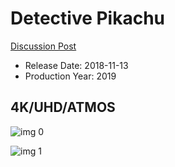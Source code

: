 # Detective Pikachu

[Discussion Post](https://www.avsforum.com/threads/bass-eq-for-filtered-movies.2995212/post-58326594)

* Release Date: 2018-11-13
* Production Year: 2019

## 4K/UHD/ATMOS

![img 0](https://i.imgur.com/1j5BRXH.jpg)

![img 1](https://i.imgur.com/j7uirrp.png)

